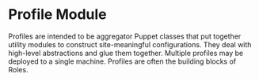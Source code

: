 # Profile Module #

Profiles are intended to be aggregator Puppet classes that put together utility
modules to construct site-meaningful configurations. They deal with high-level
abstractions and glue them together. Multiple profiles may be deployed to a
single machine. Profiles are often the building blocks of Roles.
